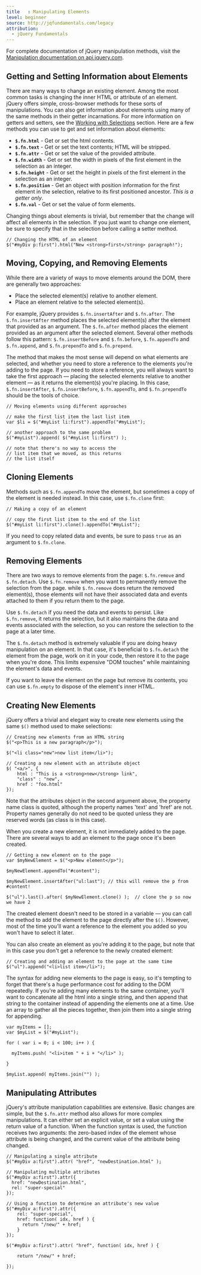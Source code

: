 ```yaml
---
title   : Manipulating Elements
level: beginner
source: http://jqfundamentals.com/legacy
attribution: 
  - jQuery Fundamentals
---
```

For complete documentation of jQuery manipulation methods, visit the [Manipulation documentation on api.jquery.com](http://api.jquery.com/category/manipulation/).

## Getting and Setting Information about Elements

There are many ways to change an existing element. Among the most common tasks is changing the inner HTML or attribute of an element. jQuery offers simple, cross-browser methods for these sorts of manipulations. You can also get information about elements using many of the same methods in their getter incarnations. For more information on getters and setters, see the [Working with Selections](/working-with-selections) section. Here are a few methods you can use to get and set information about elements:

  * **`$.fn.html`** - Get or set the html contents.
  * **`$.fn.text`** - Get or set the text contents; HTML will be stripped.
  * **`$.fn.attr`** - Get or set the value of the provided attribute.
  * **`$.fn.width`** - Get or set the width in pixels of the first element in the selection as an integer.
  * **`$.fn.height`** - Get or set the height in pixels of the first element in the selection as an integer.
  * **`$.fn.position`** - Get an object with position information for the first element in the selection, relative to its first positioned ancestor. _This is a getter only_.
  * **`$.fn.val`** - Get or set the value of form elements.

Changing things about elements is trivial, but remember that the change will affect all elements in the selection. If you just want to change one element, be sure to specify that in the selection before calling a setter method.

```
// Changing the HTML of an element
$("#myDiv p:first").html("New <strong>first</strong> paragraph!");
```

## Moving, Copying, and Removing Elements

While there are a variety of ways to move elements around the DOM, there are generally two approaches:

*	Place the selected element(s) relative to another element.
*	Place an element relative to the selected element(s).

For example, jQuery provides `$.fn.insertAfter` and `$.fn.after`. The `$.fn.insertAfter` method places the selected element(s) after the element that provided as an argument. The `$.fn.after` method places the element provided as an argument after the selected element. Several other methods follow this pattern: `$.fn.insertBefore` and `$.fn.before`, `$.fn.appendTo` and `$.fn.append`, and `$.fn.prependTo` and `$.fn.prepend`.

The method that makes the most sense will depend on what elements are selected, and whether you need to store a reference to the elements you're adding to the page. If you need to store a reference, you will always want to take the first approach &#8212; placing the selected elements relative to another element &#8212; as it returns the element(s) you're placing.  In this case, `$.fn.insertAfter`, `$.fn.insertBefore`, `$.fn.appendTo`, and `$.fn.prependTo` should be the tools of choice.

```
// Moving elements using different approaches

// make the first list item the last list item
var $li = $("#myList li:first").appendTo("#myList");

// another approach to the same problem
$("#myList").append( $("#myList li:first") );

// note that there's no way to access the
// list item that we moved, as this returns
// the list itself
```

## Cloning Elements

Methods such as `$.fn.appendTo` move the element, but sometimes a copy of the element is needed instead. In this case, use `$.fn.clone` first:

```
// Making a copy of an element

// copy the first list item to the end of the list
$("#myList li:first").clone().appendTo("#myList");
```

If you need to copy related data and events, be sure to pass `true` as an argument to `$.fn.clone`.


## Removing Elements

There are two ways to remove elements from the page: `$.fn.remove` and `$.fn.detach`. Use `$.fn.remove` when you want to permanently remove the selection from the page. while `$.fn.remove` does return the removed element(s), those elements will not have their associated data and events attached to them if you return them to the page.

Use `$.fn.detach` if you need the data and events to persist. Like `$.fn.remove`, it returns the selection, but it also maintains the data and events associated with the selection, so you can restore the selection to the page at a later time.

The `$.fn.detach` method is extremely valuable if you are doing heavy manipulation on an element. In that case, it's beneficial to `$.fn.detach` the element from the page, work on it in your code, then restore it to the page when you're done. This limits expensive "DOM touches" while maintaining the element's data and events.

If you want to leave the element on the page but remove its contents, you can use `$.fn.empty` to dispose of the element's inner HTML.

## Creating New Elements

jQuery offers a trivial and elegant way to create new elements using the same `$()` method used to make selections:

```
// Creating new elements from an HTML string
$("<p>This is a new paragraph</p>");

$("<li class="new">new list item</li>");
```

```
// Creating a new element with an attribute object
$( "<a/>", {
    html : "This is a <strong>new</strong> link",
    "class" : "new",
    href : "foo.html"
});
```

Note that the attributes object in the second argument above, the property name class is quoted, although the property names 'text' and 'href' are not. Property names generally do not need to be quoted unless they are reserved words (as class is in this case).

When you create a new element, it is not immediately added to the page. There are several ways to add an element to the page once it's been created.

```
// Getting a new element on to the page
var $myNewElement = $("<p>New element</p>");

$myNewElement.appendTo("#content");

$myNewElement.insertAfter("ul:last"); // this will remove the p from #content!

$("ul").last().after( $myNewElement.clone() );  // clone the p so now we have 2
```

The created element doesn't need to be stored in a variable &#8212; you can call the method to add the element to the page directly after the `$()`.  However, most of the time you'll want a reference to the element you added so you won't have to select it later.

You can also create an element as you're adding it to the page, but note that in this case you don't get a reference to the newly created element:

```
// Creating and adding an element to the page at the same time
$("ul").append("<li>list item</li>");
```

The syntax for adding new elements to the page is easy, so it's tempting to forget that there's a huge performance cost for adding to the DOM repeatedly. If you're adding many elements to the same container, you'll want to concatenate all the html into a single string, and then append that string to the container instead of appending the elements one at a time. Use an array to gather all the pieces together, then join them into a single string for appending.

```
var myItems = [];
var $myList = $("#myList");

for ( var i = 0; i < 100; i++ ) {

  myItems.push( "<li>item " + i + "</li>" );

}

$myList.append( myItems.join("") );
```

## Manipulating Attributes

jQuery's attribute manipulation capabilities are extensive. Basic changes are simple, but the `$.fn.attr` method also allows for more complex manipulations. It can either set an explicit value, or set a value using the return value of a function.  When the function syntax is used, the function receives two arguments: the zero-based index of the element whose attribute is being changed, and the current value of the attribute being changed.

```
// Manipulating a single attribute
$("#myDiv a:first").attr( "href", "newDestination.html" );
```

```
// Manipulating multiple attributes
$("#myDiv a:first").attr({
  href: "newDestination.html",
  rel: "super-special"
});
```

```
// Using a function to determine an attribute's new value
$("#myDiv a:first").attr({
    rel: "super-special",
    href: function( idx, href ) {
      return "/new/" + href;
    }
});

$("#myDiv a:first").attr( "href", function( idx, href ) {

    return "/new/" + href;

});
```
